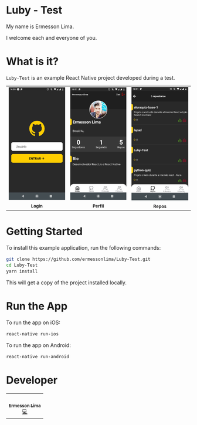 # Luby - Test

My name is Ermesson Lima.

I welcome each and everyone of you.

# What is it?
`Luby-Test` is an example React Native project developed during a test.



<table>
  <tr>
    <td align="center"><img src="/_docs/home.jpeg" width="200"> <br /><sub><b>Login</b></sub></a><br /></td> <td align="center"><img src="/_docs/perfil.jpeg" width="200"> <br /><sub><b>Perfil</b></sub></a><br /></td><td align="center"><img src="/_docs/repos.jpeg" width="200"> <br /><sub><b>Repos</b></sub></a><br /></td>

  </tr>
</table>

# Getting Started

To install this example application, run the following commands:

```bash
git clone https://github.com/ermessonlima/Luby-Test.git
cd Luby-Test
yarn install
```
This will get a copy of the project installed locally.

# Run the App
To run the app on iOS:
```bash
react-native run-ios
```
To run the app on Android:
```bash
react-native run-android
```

# Developer

<table>
  <tr>
    <td align="center"><a href="https://www.instagram.com/ermesson_lima/"><img src="https://avatars.githubusercontent.com/u/59540379?v=4" width="100px;" alt=""/><br /><sub><b>Ermesson Lima</b></sub></a><br /><a href="https://github.com/ermessonlima/Luby-Test" title="Code">💻</a></td>
  </tr>
</table>




